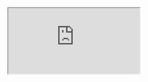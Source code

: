 <iframe src="https://docs.google.com/spreadsheets/d/e/2PACX-1vS33BZ_kPwyrT0alp4DSTK0Zv8w7eBG0kP7RTUK1EU9vyPcATKeOI9H8RlX1IfteLyfXssu6Flqet5S/pubhtml?gid=0&amp;single=true&amp;widget=true&amp;headers=false"></iframe>
